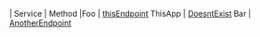 | Service | Method |Foo | [thisEndpoint](FoothisEndpoint.png) ThisApp | [DoesntExist](ThisAppDoesntExist.png) Bar | [AnotherEndpoint](BarAnotherEndpoint.png) 